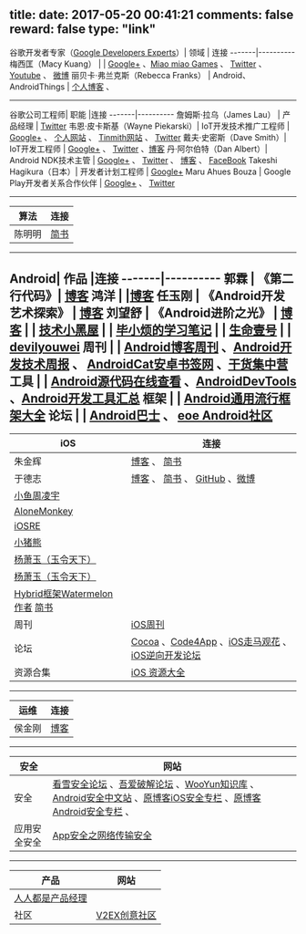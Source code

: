 title: 
date: 2017-05-20 00:41:21
comments: false
reward: false
type: "link"
---
谷歌开发者专家（[Google Developers Experts](https://developers.google.com/experts/)）| 领域 | 连接
-------|----------
梅西匡（Macy Kuang） |  | [Google+](https://plus.google.com/+MacyKuang) 、[Miao miao Games](http://miaomiaogames.com/) 、 [Twitter](https://twitter.com/MacyKuang) 、 [Youtube](https://www.youtube.com/CodeToCreate) 、 [微博](http://weibo.com/macyk) 
丽贝卡·弗兰克斯（Rebecca Franks） | Android、AndroidThings  | [个人博客](https://riggaroo.co.za/) 、 

----------


谷歌公司工程师| 职能 |连接
-------|----------
詹姆斯·拉乌（James Lau） | 产品经理 |  [Twitter](https://twitter.com/jmslau)
韦恩·皮卡斯基（Wayne Piekarski）| IoT开发技术推广工程师 | [Google+](https://plus.google.com/+WaynePiekarski) 、 [个人网站](http://www.tinmith.net/wayne/) 、 [Tinmith网站](http://www.tinmith.net/) 、 [Twitter](https://twitter.com/waynepiekarski)
戴夫·史密斯（Dave Smith）| IoT开发工程师 | [Google+](https://plus.google.com/+DaveSmithDev) 、  [Twitter](https://twitter.com/devunwired) 、[博客](http://wiresareobsolete.com/)
丹·阿尔伯特（Dan Albert）| Android NDK技术主管 | [Google+](https://plus.google.com/u/0/+TakeshiHagikura) 、 [Twitter](https://twitter.com/thagikura) 、 [博客](http://wiresareobsolete.com/)  、 [FaceBook](https://www.facebook.com/hagikuratakeshi)
Takeshi Hagikura（日本）| 开发者计划工程师 | [Google+](https://plus.google.com/103945690576768346113) 
Maru Ahues Bouza | Google Play开发者关系合作伙伴 | [Google+](https://plus.google.com/+MaruAhuesBouza) 、 [Twitter](https://twitter.com/mabouza) 

----------

算法| 连接
-------|----------
陈明明 | [简书](http://www.jianshu.com/u/b20d6310182a)


----------

Android| 作品 |连接
-------|----------
郭霖 | 《第二行代码》| [博客](http://blog.csdn.net/guolin_blog)
鸿洋 | |[博客](http://blog.csdn.net/lmj623565791)
任玉刚 | 《Android开发艺术探索》 | [博客](http://blog.csdn.net/singwhatiwanna)
刘望舒 | 《Android进阶之光》 | [博客](http://liuwangshu.cn/)
 |  | [技术小黑屋](http://droidyue.com/)
 |  | [毕小烦的学习笔记](http://blog.csdn.net/wirelessqa)
 |  | [生命壹号](http://www.cnblogs.com/smyhvae/)
 |  | [devilyouwei](http://www.cnblogs.com/devilyouwei/)
周刊 |  | [Android博客周刊](http://www.androidblog.cn/) 、[Android开发技术周报](http://www.androidweekly.cn/) 、 [AndroidCat安卓书签网](http://androidcat.com) 、[干货集中营](http://gank.io/)
工具 |  | [Android源代码在线查看](http://androidxref.com/) 、[AndroidDevTools](http://www.androiddevtools.cn/) 、[Android开发工具汇总](http://androidblog.cn/tools/) 
框架 |  | [Android通用流行框架大全](https://segmentfault.com/a/1190000005073746)
论坛 |  | [Android巴士](http://www.apkbus.com/) 、 [eoe Android社区](http://www.eoeandroid.com/forum.php)
----------


iOS| 连接
-------|----------
朱金辉 | [博客](http://www.kyson.cn) 、 [简书](http://www.jianshu.com/u/24d715499bcf)
于德志 | [博客](https://halfrost.com/) 、 [简书](http://www.jianshu.com/u/12201cdd5d7a) 、 [GitHub](https://github.com/halfrost) 、[微博](http://weibo.com/halfrost)
 | [小鱼周凌宇](http://zhoulingyu.com/)
 | [AloneMonkey](http://www.alonemonkey.com/)
 | [iOSRE](http://bbs.iosre.com/)
 | [小猪熊](http://www.piggybear.net/)
 | [杨萧玉（玉令天下）](http://yulingtianxia.com/)
 | [杨萧玉（玉令天下）](http://yulingtianxia.com/)
 | [Hybrid框架Watermelon作者](http://www.kyson.cn/)  [简书](http://www.jianshu.com/u/24d715499bcf)
周刊 | [iOS周刊](https://iosdevweekly.com/)
论坛 | [Cocoa](http://www.cocoachina.com/) 、[Code4App](http://code4app.com/) 、[iOS走马观花](http://ios.b2mp.cn/) 、[iOS逆向开发论坛](http://ios.b2mp.cn/)
资源合集 | [iOS 资源大全](http://ios.jobbole.com/83907/)
----------


运维| 连接
-------|----------
侯金刚 | [博客](http://hi-andy.com/)


----------


安全| 网站
-------|----------
安全 | [看雪安全论坛](http://bbs.pediy.com/) 、[吾爱破解论坛](https://www.52pojie.cn/) 、[WooYun知识库](http://drops.wooyun.org/) 、[Android安全中文站](http://www.droidsec.cn/) 、[原博客iOS安全专栏](http://www.blogfshare.com/category/ios-secure) 、[原博客Android安全专栏](http://www.blogfshare.com/category/android-sec) 、
应用安全安全 | [App安全之网络传输安全](http://ios.jobbole.com/84633/)



---------


产品| 网站
-------|----------
 | [人人都是产品经理](http://www.woshipm.com/)
社区 | [V2EX创意社区](https://www.v2ex.com/)





